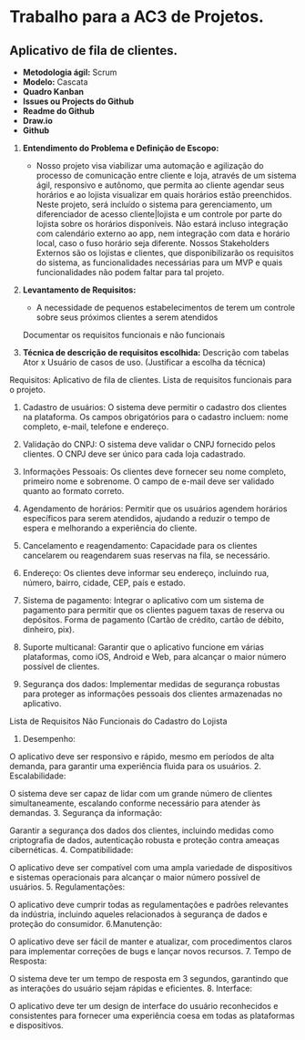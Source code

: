 # Trabalho para a AC3 de Projetos. 

## Aplicativo de fila de clientes. 

- **Metodologia ágil:** Scrum
- **Modelo:** Cascata
- **Quadro Kanban**
- **Issues ou Projects do Github**
- **Readme do Github**
- **Draw.io**
- **Github**

1. **Entendimento do Problema e Definição de Escopo:** 
    - Nosso projeto visa viabilizar uma automação e agilização do processo de comunicação entre cliente e loja, através de um sistema ágil, responsivo e autônomo, que permita ao cliente agendar seus horários e ao lojista visualizar em quais horários estão preenchidos. Neste projeto, será incluído o sistema para gerenciamento, um diferenciador de acesso cliente|lojista e um controle por parte do lojista sobre os horários disponíveis. Não estará incluso integração com calendário externo ao app, nem integração com data e horário local, caso o fuso horário seja diferente. Nossos Stakeholders Externos são os lojistas e clientes, que disponibilizarão os requisitos do sistema, as funcionalidades necessárias para um MVP e quais funcionalidades não podem faltar para tal projeto.
      
2. **Levantamento de Requisitos:** 
    - A necessidade de pequenos estabelecimentos de terem um controle sobre seus próximos clientes a serem atendidos

    Documentar os requisitos funcionais e não funcionais

3. **Técnica de descrição de requisitos escolhida:** Descrição com tabelas Ator x Usuário de casos de uso. (Justificar a escolha da técnica)

Requisitos: Aplicativo de fila de clientes.
Lista de requisitos funcionais para o projeto.

1. Cadastro de usuários:
O sistema deve permitir o cadastro dos clientes na plataforma.
Os campos obrigatórios para o cadastro incluem: nome completo, e-mail, telefone e endereço.

2. Validação do CNPJ:
O sistema deve validar o CNPJ fornecido pelos clientes.
O CNPJ deve ser único para cada loja cadastrado.

3. Informações Pessoais:
Os clientes deve fornecer seu nome completo, primeiro nome e sobrenome.
O campo de e-mail deve ser validado quanto ao formato correto.

4. Agendamento de horários:
Permitir que os usuários agendem horários específicos para serem atendidos, ajudando a reduzir o tempo de espera e melhorando a experiência do cliente.

5. Cancelamento e reagendamento:
Capacidade para os clientes cancelarem ou reagendarem suas reservas na fila, se necessário.

6. Endereço:
Os clientes deve informar seu endereço, incluindo rua, número, bairro, cidade, CEP, país e estado.

7. Sistema de pagamento:
Integrar o aplicativo com um sistema de pagamento para permitir que os clientes paguem taxas de reserva ou depósitos. Forma de pagamento (Cartão de crédito, cartão de débito, dinheiro, pix).

8. Suporte multicanal:
Garantir que o aplicativo funcione em várias plataformas, como iOS, Android e Web, para alcançar o maior número possível de clientes.

9. Segurança dos dados:
Implementar medidas de segurança robustas para proteger as informações pessoais dos clientes armazenadas no aplicativo.



Lista de Requisitos Não Funcionais do Cadastro do Lojista
1. Desempenho:

O aplicativo deve ser responsivo e rápido, mesmo em períodos de alta demanda, para garantir uma experiência fluida para os usuários.
2. Escalabilidade:

O sistema deve ser capaz de lidar com um grande número de clientes simultaneamente, escalando conforme necessário para atender às demandas.
3. Segurança da informação:

Garantir a segurança dos dados dos clientes, incluindo medidas como criptografia de dados, autenticação robusta e proteção contra ameaças cibernéticas.
4. Compatibilidade:

O aplicativo deve ser compatível com uma ampla variedade de dispositivos e sistemas operacionais para alcançar o maior número possível de usuários.
5. Regulamentações:

O aplicativo deve cumprir todas as regulamentações e padrões relevantes da indústria, incluindo aqueles relacionados à segurança de dados e proteção do consumidor.
6.Manutenção:

O aplicativo deve ser fácil de manter e atualizar, com procedimentos claros para implementar correções de bugs e lançar novos recursos.
7. Tempo de Resposta:

O sistema deve ter um tempo de resposta em 3 segundos, garantindo que as interações do usuário sejam rápidas e eficientes.
8. Interface:

O aplicativo deve ter um design de interface do usuário reconhecidos e consistentes para fornecer uma experiência coesa em todas as plataformas e dispositivos.
